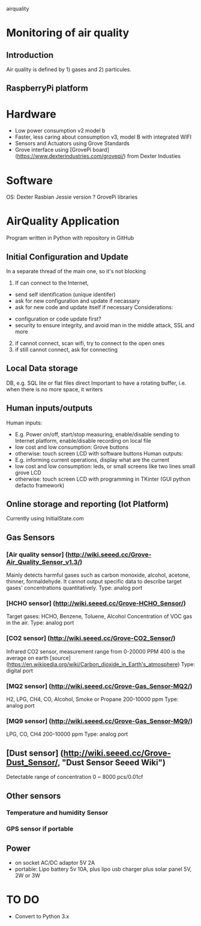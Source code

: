 airquality

# Monitoring of air quality

## Introduction
Air quality is defined by 1) gases and 2) particules.

## RaspberryPi platform

# Hardware
* Low power consumption v2 model b
* Faster, less caring about consumption v3, model B with integrated WIFI 
* Sensors and Actuators using Grove Standards
* Grove interface using [GrovePi board] (https://www.dexterindustries.com/grovepi/) from Dexter Industies

# Software
OS: Dexter Rasbian Jessie version ?
GrovePi libraries

# AirQuality Application
Program written in Python with repository in GitHub

## Initial Configuration and Update
In a separate thread of the main one, so it's not blocking
1) If can connect to the Internet, 
* send self identification (unique identifer)
* ask for new configuration and update if necassary
* ask for new code and update itself if necessary
Considerations:
- configuration or code update first?
- security to ensure integrity, and avoid man in the middle attack, SSL and more
2) if cannot connect, scan wifi, try to connect to the open ones
3) if still cannot connect, ask for connecting

## Local Data storage
DB, e.g. SQL lite or flat files direct
Important to have a rotating buffer, i.e. when there is no more space, it writers 

## Human inputs/outputs
Human inputs: 
* E.g. Power on/off, start/stop measuring, enable/disable sending to Internet platform, enable/disable recording on local file 
* low cost and low consumption: Grove buttons
* otherwise: touch screen LCD with software buttons
Human outputs:
* E.g. informing current operations, display what are the current 
* low cost and low consumption: leds, or small screens like two lines small grove LCD
* otherwise: touch screen LCD with programming in TKinter (GUI python defacto framework)

## Online storage and reporting (Iot Platform)
Currently using InitialState.com

## Gas Sensors
### [Air quality sensor] (http://wiki.seeed.cc/Grove-Air_Quality_Sensor_v1.3/) 
Mainly detects harmful gases such as carbon monoxide, alcohol, acetone, thinner, formaldehyde. 
It cannot output specific data to describe target gases' concentrations quantitatively.
Type: analog port 

### [HCHO sensor] (http://wiki.seeed.cc/Grove-HCHO_Sensor/)
Target gases: HCHO, Benzene, Toluene, Alcohol
Concentration of VOC gas in the air.
Type: analog port 

### [CO2 sensor] (http://wiki.seeed.cc/Grove-CO2_Sensor/)
Infrared CO2 sensor, measurement range from 0-20000 PPM
400 is the average on earth [source] (https://en.wikipedia.org/wiki/Carbon_dioxide_in_Earth's_atmosphere)
Type: digital port 

### [MQ2 sensor] (http://wiki.seeed.cc/Grove-Gas_Sensor-MQ2/)
H2, LPG, CH4, CO, Alcohol, Smoke or Propane
200-10000 ppm
Type: analog port 

### [MQ9 sensor] (http://wiki.seeed.cc/Grove-Gas_Sensor-MQ9/)
LPG, CO, CH4
200-10000 ppm
Type: analog port 

## [Dust sensor] (http://wiki.seeed.cc/Grove-Dust_Sensor/, "Dust Sensor Seeed Wiki")
Detectable range of concentration 0 ~ 8000 pcs/0.01cf

## Other sensors
### Temperature and humidity Sensor

### GPS sensor if portable

## Power
* on socket AC/DC adaptor 5V 2A
* portable: Lipo battery 5v 10A, plus lipo usb charger plus solar panel 5V, 2W or 3W

# TO DO
* Convert to Python 3.x


